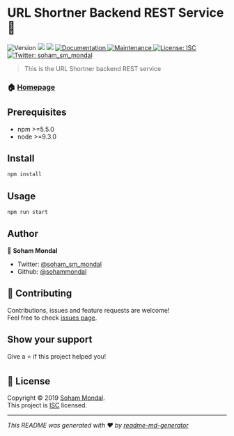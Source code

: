 <h1>URL Shortner Backend REST Service👋</h1>
<p>
  <img alt="Version" src="https://img.shields.io/npm/v/server.svg">
  <img src="https://img.shields.io/badge/npm-%3E%3D5.5.0-blue.svg" />
  <img src="https://img.shields.io/badge/node-%3E%3D9.3.0-blue.svg" />
  <a href="https://github.com/sohammondal/url_shortner#readme">
    <img alt="Documentation" src="https://img.shields.io/badge/documentation-yes-brightgreen.svg" target="_blank" />
  </a>
  <a href="https://github.com/sohammondal/url_shortner/graphs/commit-activity">
    <img alt="Maintenance" src="https://img.shields.io/badge/Maintained%3F-yes-green.svg" target="_blank" />
  </a>
  <a href="https://github.com/sohammondal/url_shortner/blob/master/LICENSE">
    <img alt="License: ISC" src="https://img.shields.io/badge/License-ISC-yellow.svg" target="_blank" />
  </a>
  <a href="https://twitter.com/soham_sm_mondal">
    <img alt="Twitter: soham_sm_mondal" src="https://img.shields.io/twitter/follow/soham_sm_mondal.svg?style=social" target="_blank" />
  </a>
</p>

> This is the URL Shortner backend REST service

### 🏠 [Homepage](https://github.com/sohammondal/url_shortner#readme)

## Prerequisites

- npm >=5.5.0
- node >=9.3.0

## Install

```sh
npm install
```

## Usage

```sh
npm run start
```

## Author

👤 **Soham Mondal**

* Twitter: [@soham_sm_mondal](https://twitter.com/soham_sm_mondal)
* Github: [@sohammondal](https://github.com/sohammondal)

## 🤝 Contributing

Contributions, issues and feature requests are welcome!<br />Feel free to check [issues page](https://github.com/sohammondal/url_shortner/issues).

## Show your support

Give a ⭐️ if this project helped you!

## 📝 License

Copyright © 2019 [Soham Mondal](https://github.com/sohammondal).<br />
This project is [ISC](https://github.com/sohammondal/url_shortner/blob/master/LICENSE) licensed.

***
_This README was generated with ❤️ by [readme-md-generator](https://github.com/kefranabg/readme-md-generator)_